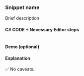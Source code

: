 ### Snippet name

Brief description

#### C# CODE + Necessary Editor steps

```c#

```

#### Demo (optional)

<!-- You must link a sreenshot or a gif -->

#### Explanation

<!-- Use a step-by-step (ordered) list if possible. Keep it concise. -->


<span class="snippet__support-note">✅ No caveats.</span>
